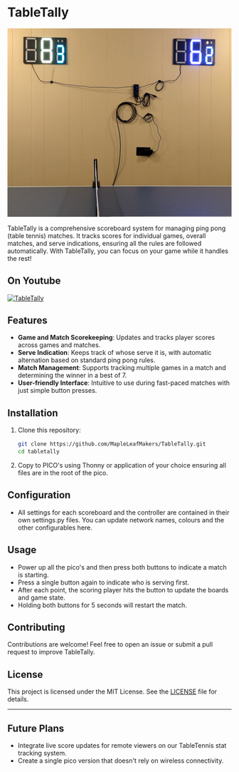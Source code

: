 
# TableTally
![TableTally Scoreboard](Images/TableTally.png)

TableTally is a comprehensive scoreboard system for managing ping pong (table tennis) matches. It tracks scores for individual games, overall matches, and serve indications, ensuring all the rules are followed automatically. With TableTally, you can focus on your game while it handles the rest!

## On Youtube
[![TableTally](https://img.youtube.com/vi/OYS0w0hd2Nw/0.jpg)](https://www.youtube.com/watch?v=OYS0w0hd2Nw)

## Features

- **Game and Match Scorekeeping**: Updates and tracks player scores across games and matches.
- **Serve Indication**: Keeps track of whose serve it is, with automatic alternation based on standard ping pong rules.
- **Match Management**: Supports tracking multiple games in a match and determining the winner in a best of 7.
- **User-friendly Interface**: Intuitive to use during fast-paced matches with just simple button presses.

## Installation

1. Clone this repository:
   ```bash
   git clone https://github.com/MapleLeafMakers/TableTally.git
   cd tabletally
   ```

2. Copy to PICO's using Thonny or application of your choice ensuring all files are in the root of the pico.

## Configuration

- All settings for each scoreboard and the controller are contained in their own settings.py files.   You can update network names, colours and the other configurables here.

## Usage

- Power up all the pico's and then press both buttons to indicate a match is starting.
- Press a single button again to indicate who is serving first.
- After each point, the scoring player hits the button to update the boards and game state.
- Holding both buttons for 5 seconds will restart the match.

## Contributing

Contributions are welcome! Feel free to open an issue or submit a pull request to improve TableTally.

## License

This project is licensed under the MIT License. See the [LICENSE](LICENSE) file for details.

---

## Future Plans
- Integrate live score updates for remote viewers on our TableTennis stat tracking system.
- Create a single pico version that doesn't rely on wireless connectivity.
